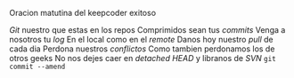 Oracion matutina del keepcoder exitoso

*Git* nuestro que estas en los repos
Comprimidos sean tus *commits*
Venga a nosotros tu *log*
En el local como en el *remote*
Danos hoy nuestro *pull* de cada dia
Perdona nuestros *conflictos*
Como tambien perdonamos los de otros geeks
No nos dejes caer en *detached HEAD*
y libranos de *SVN*
`git commit --amend`
